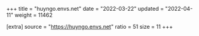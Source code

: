 +++
title = "huyngo.envs.net"
date = "2022-03-22"
updated = "2022-04-11"
weight = 11462

[extra]
source = "https://huyngo.envs.net"
ratio = 51
size = 11
+++
